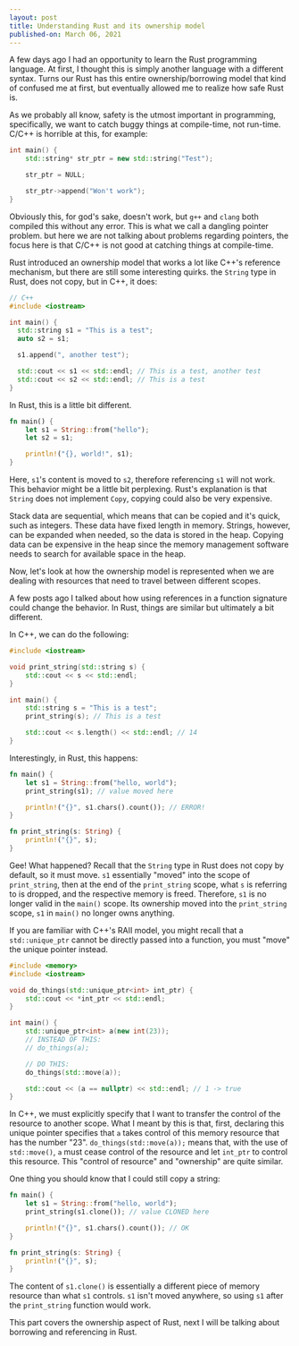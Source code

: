 ```yaml
---
layout: post
title: Understanding Rust and its ownership model
published-on: March 06, 2021
---
```


A few days ago I had an opportunity to learn the Rust programming language. At first, I thought this is simply another language with a different syntax. Turns our Rust has this entire ownership/borrowing model that kind of confused me at first, but eventually allowed me to realize how safe Rust is. 

As we probably all know, safety is the utmost important in programming, specifically, we want to catch buggy things at compile-time, not run-time. C/C++ is horrible at this, for example:

```cpp
int main() {
    std::string* str_ptr = new std::string("Test");

    str_ptr = NULL;

    str_ptr->append("Won't work");
}
```

Obviously this, for god's sake, doesn't work, but `g++` and `clang` both compiled this without any error. This is what we call a dangling pointer problem. but here we are not talking about problems regarding pointers, the focus here is that C/C++ is not good at catching things at compile-time. 

Rust introduced an ownership model that works a lot like C++'s reference mechanism, but there are still some interesting quirks. the `String` type in Rust, does not copy, but in C++, it does:

```cpp
// C++
#include <iostream>

int main() {
  std::string s1 = "This is a test";
  auto s2 = s1;

  s1.append(", another test");

  std::cout << s1 << std::endl; // This is a test, another test
  std::cout << s2 << std::endl; // This is a test
}
```

In Rust, this is a little bit different. 

```rust
fn main() {
    let s1 = String::from("hello");
    let s2 = s1;

    println!("{}, world!", s1);
}
```

Here, `s1`'s content is moved to `s2`, therefore referencing `s1` will not work. This behavior might be a little bit perplexing. Rust's explanation is that `String` does not implement `Copy`, copying could also be very expensive. 

Stack data are sequential, which means that can be copied and it's quick, such as integers. These data have fixed length in memory. Strings, however, can be expanded when needed, so the data is stored in the heap. Copying data can be expensive in the heap since the memory management software needs to search for available space in the heap. 

Now, let's look at how the ownership model is represented when we are dealing with resources that need to travel between different scopes. 

A few posts ago I talked about how using references in a function signature could change the behavior. In Rust, things are similar but ultimately a bit different. 

In C++, we can do the following:

```cpp
#include <iostream>

void print_string(std::string s) {
    std::cout << s << std::endl;
}

int main() {
    std::string s = "This is a test";
    print_string(s); // This is a test

    std::cout << s.length() << std::endl; // 14
}
```

Interestingly, in Rust, this happens:

```rust
fn main() {
    let s1 = String::from("hello, world");
    print_string(s1); // value moved here

    println!("{}", s1.chars().count()); // ERROR!
}

fn print_string(s: String) {
    println!("{}", s);
}
```

Gee! What happened? Recall that the `String` type in Rust does not copy by default, so it must move. `s1` essentially "moved" into the scope of `print_string`, then at the end of the `print_string` scope, what `s` is referring to is dropped, and the respective memory is freed. Therefore, `s1` is no longer valid in the `main()` scope. Its ownership moved into the `print_string` scope, `s1` in `main()` no longer owns anything. 

If you are familiar with C++'s RAII model, you might recall that a `std::unique_ptr` cannot be directly passed into a function, you must "move" the unique pointer instead.

```c++
#include <memory>
#include <iostream>

void do_things(std::unique_ptr<int> int_ptr) {
    std::cout << *int_ptr << std::endl;
}

int main() {
    std::unique_ptr<int> a(new int(23));
    // INSTEAD OF THIS:
    // do_things(a);

    // DO THIS:
    do_things(std::move(a));

    std::cout << (a == nullptr) << std::endl; // 1 -> true
}
```

In C++, we must explicitly specify that I want to transfer the control of the resource to another scope. What I meant by this is that, first, declaring this unique pointer specifies that `a` takes control of this memory resource that has the number "23". `do_things(std::move(a));` means that, with the use of `std::move()`, `a` must cease control of the resource and let `int_ptr` to control this resource. This "control of resource" and "ownership" are quite similar.

One thing you should know that I could still copy a string:

```rust
fn main() {
    let s1 = String::from("hello, world");
    print_string(s1.clone()); // value CLONED here

    println!("{}", s1.chars().count()); // OK
}

fn print_string(s: String) {
    println!("{}", s);
}
```

The content of `s1.clone()` is essentially a different piece of memory resource than what `s1` controls. `s1` isn't moved anywhere, so using `s1` after the `print_string` function would work. 

This part covers the ownership aspect of Rust, next I will be talking about borrowing and referencing in Rust. 
